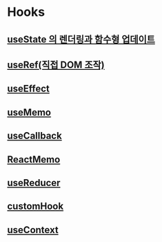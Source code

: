 # Hooks

## [useState 의 렌더링과 함수형 업데이트](./useState.md)

## [useRef(직접 DOM 조작)](./useRef.md)

## [useEffect](./useEffect.md)

## [useMemo](./useMemo.md)

## [useCallback](./usecallback.md)

## [ReactMemo](./reactmemo.md)

## [useReducer](./useReducer.md)

## [customHook](./customHook.md)

## [useContext](./useContext.md)
